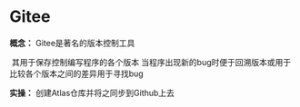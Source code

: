 # Gitee

**概念：**	Gitee是著名的版本控制工具

​				其用于保存控制编写程序的各个版本	当程序出现新的bug时便于回溯版本或用于比较各个版本之间的差异用于寻找bug

**实操：**	创建Atlas仓库并将之同步到Github上去